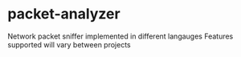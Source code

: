 # packet-analyzer

Network packet sniffer implemented in different langauges
Features supported will vary between projects
